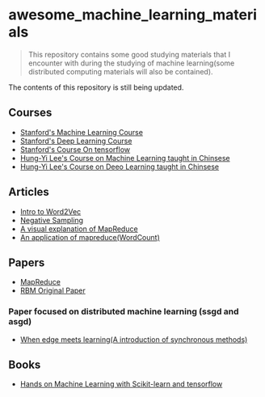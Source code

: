# awesome_machine_learning_materials

> This repository contains some good studying materials that I encounter with during the studying of machine learning(some distributed computing materials will also be contained).

The contents of this repository is still being updated.

## Courses
* [Stanford's Machine Learning Course](http://cs229.stanford.edu/) 
* [Stanford's Deep Learning Course](cs231n.stanford.edu)
* [Stanford's Course On tensorflow](https://web.stanford.edu/class/cs20si/)
* [Hung-Yi Lee's Course on Machine Learning taught in Chinsese](https://www.bilibili.com/video/av10590361)
* [Hung-Yi Lee's Course on Deeo Learning taught in Chinsese](https://www.bilibili.com/video/av9770302)

## Articles
* [Intro to Word2Vec](http://mccormickml.com/2016/04/19/word2vec-tutorial-the-skip-gram-model/)
* [Negative Sampling](http://ruder.io/word-embeddings-softmax/)
* [A visual explanation of MapReduce](https://ayende.com/blog/4435/map-reduce-a-visual-explanation)
* [An application of mapreduce(WordCount)](https://dzone.com/articles/word-count-hello-word-program-in-mapreduce)

## Papers
* [MapReduce](https://pdos.csail.mit.edu/6.824/papers/mapreduce.pdf)
* [RBM Original Paper](https://www.cs.toronto.edu/~rsalakhu/papers/rbmcf.pdf)

### Paper focused on distributed machine learning (ssgd and asgd)
* [When edge meets learning(A introduction of synchronous methods)](https://arxiv.org/abs/1804.05271)

## Books
* [Hands on Machine Learning with Scikit-learn and tensorflow](https://www.goodreads.com/book/show/32899495-hands-on-machine-learning-with-scikit-learn-and-tensorflow)



